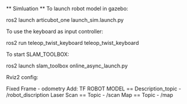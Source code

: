 ** Simluation ** 
To launch robot model in gazebo:

ros2 launch articubot_one launch_sim.launch.py 

To use the keyboard as input controller:

ros2 run teleop_twist_keyboard teleop_twist_keyboard

To start SLAM_TOOLBOX:

ros2 launch slam_toolbox online_async_launch.py 

Rviz2 config:

Fixed Frame - odometry
Add: 
  TF
  ROBOT MODEL == Description_topic - /robot_discription
  Laser Scan == Topic - /scan
  Map == Topic - /map
